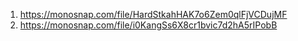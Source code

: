 1. https://monosnap.com/file/HardStkahHAK7o6Zem0qlFjVCDujMF
2. https://monosnap.com/file/i0KangSs6X8cr1bvic7d2hA5rIPobB
